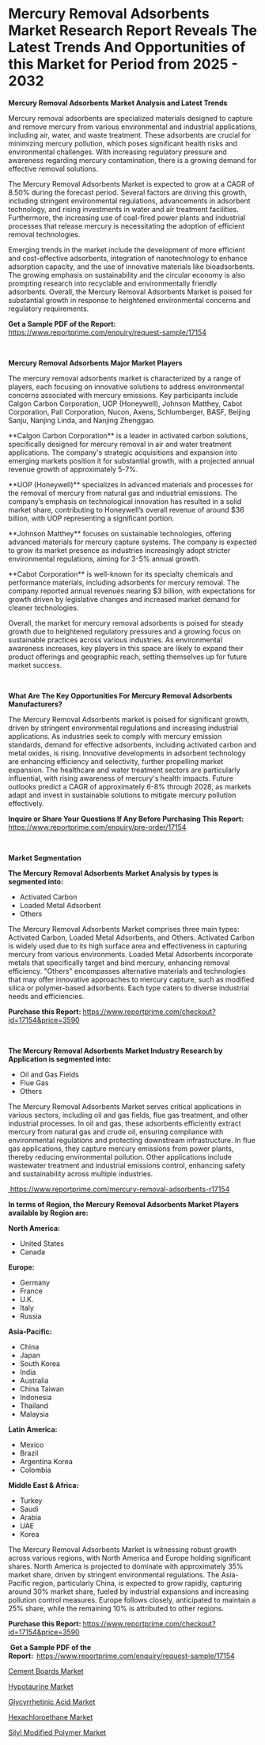 <p><h1>Mercury Removal Adsorbents Market Research Report Reveals The Latest Trends And Opportunities of this Market for Period from 2025 - 2032</h1></p><p><strong>Mercury Removal Adsorbents Market Analysis and Latest Trends</strong></p>
<p><p>Mercury removal adsorbents are specialized materials designed to capture and remove mercury from various environmental and industrial applications, including air, water, and waste treatment. These adsorbents are crucial for minimizing mercury pollution, which poses significant health risks and environmental challenges. With increasing regulatory pressure and awareness regarding mercury contamination, there is a growing demand for effective removal solutions.</p><p>The Mercury Removal Adsorbents Market is expected to grow at a CAGR of 8.50% during the forecast period. Several factors are driving this growth, including stringent environmental regulations, advancements in adsorbent technology, and rising investments in water and air treatment facilities. Furthermore, the increasing use of coal-fired power plants and industrial processes that release mercury is necessitating the adoption of efficient removal technologies. </p><p>Emerging trends in the market include the development of more efficient and cost-effective adsorbents, integration of nanotechnology to enhance adsorption capacity, and the use of innovative materials like bioadsorbents. The growing emphasis on sustainability and the circular economy is also prompting research into recyclable and environmentally friendly adsorbents. Overall, the Mercury Removal Adsorbents Market is poised for substantial growth in response to heightened environmental concerns and regulatory requirements.</p></p>
<p><strong>Get a Sample PDF of the Report:&nbsp;</strong> <a href="https://www.reportprime.com/enquiry/request-sample/17154?utm_campaign=121&utm_medium=2&utm_source=Github&utm_content=ia&utm_term=18032025&utm_id=mercury-removal-adsorbents">https://www.reportprime.com/enquiry/request-sample/17154</a></p>
<p>&nbsp;</p>
<p><strong>Mercury Removal Adsorbents Major Market Players</strong></p>
<p><p>The mercury removal adsorbents market is characterized by a range of players, each focusing on innovative solutions to address environmental concerns associated with mercury emissions. Key participants include Calgon Carbon Corporation, UOP (Honeywell), Johnson Matthey, Cabot Corporation, Pall Corporation, Nucon, Axens, Schlumberger, BASF, Beijing Sanju, Nanjing Linda, and Nanjing Zhenggao.</p><p>**Calgon Carbon Corporation** is a leader in activated carbon solutions, specifically designed for mercury removal in air and water treatment applications. The company's strategic acquisitions and expansion into emerging markets position it for substantial growth, with a projected annual revenue growth of approximately 5-7%.</p><p>**UOP (Honeywell)** specializes in advanced materials and processes for the removal of mercury from natural gas and industrial emissions. The company’s emphasis on technological innovation has resulted in a solid market share, contributing to Honeywell’s overall revenue of around $36 billion, with UOP representing a significant portion.</p><p>**Johnson Matthey** focuses on sustainable technologies, offering advanced materials for mercury capture systems. The company is expected to grow its market presence as industries increasingly adopt stricter environmental regulations, aiming for 3-5% annual growth.</p><p>**Cabot Corporation** is well-known for its specialty chemicals and performance materials, including adsorbents for mercury removal. The company reported annual revenues nearing $3 billion, with expectations for growth driven by legislative changes and increased market demand for cleaner technologies.</p><p>Overall, the market for mercury removal adsorbents is poised for steady growth due to heightened regulatory pressures and a growing focus on sustainable practices across various industries. As environmental awareness increases, key players in this space are likely to expand their product offerings and geographic reach, setting themselves up for future market success.</p></p>
<p>&nbsp;</p>
<p><strong>What Are The Key Opportunities For Mercury Removal Adsorbents Manufacturers?</strong></p>
<p><p>The Mercury Removal Adsorbents market is poised for significant growth, driven by stringent environmental regulations and increasing industrial applications. As industries seek to comply with mercury emission standards, demand for effective adsorbents, including activated carbon and metal oxides, is rising. Innovative developments in adsorbent technology are enhancing efficiency and selectivity, further propelling market expansion. The healthcare and water treatment sectors are particularly influential, with rising awareness of mercury's health impacts. Future outlooks predict a CAGR of approximately 6-8% through 2028, as markets adapt and invest in sustainable solutions to mitigate mercury pollution effectively.</p></p>
<p><strong>Inquire or Share Your Questions If Any Before Purchasing This Report:</strong> <a href="https://www.reportprime.com/enquiry/pre-order/17154?utm_campaign=121&utm_medium=2&utm_source=Github&utm_content=ia&utm_term=18032025&utm_id=mercury-removal-adsorbents">https://www.reportprime.com/enquiry/pre-order/17154</a></p>
<p>&nbsp;</p>
<p><strong>Market Segmentation</strong></p>
<p><strong>The Mercury Removal Adsorbents Market Analysis by types is segmented into:</strong></p>
<p><ul><li>Activated Carbon</li><li>Loaded Metal Adsorbent</li><li>Others</li></ul></p>
<p><p>The Mercury Removal Adsorbents Market comprises three main types: Activated Carbon, Loaded Metal Adsorbents, and Others. Activated Carbon is widely used due to its high surface area and effectiveness in capturing mercury from various environments. Loaded Metal Adsorbents incorporate metals that specifically target and bind mercury, enhancing removal efficiency. "Others" encompasses alternative materials and technologies that may offer innovative approaches to mercury capture, such as modified silica or polymer-based adsorbents. Each type caters to diverse industrial needs and efficiencies.</p></p>
<p><strong>Purchase this Report:&nbsp;</strong><a href="https://www.reportprime.com/checkout?id=17154&price=3590&utm_campaign=121&utm_medium=2&utm_source=Github&utm_content=ia&utm_term=18032025&utm_id=mercury-removal-adsorbents">https://www.reportprime.com/checkout?id=17154&price=3590</a></p>
<p>&nbsp;</p>
<p><strong>The Mercury Removal Adsorbents Market Industry Research by Application is segmented into:</strong></p>
<p><ul><li>Oil and Gas Fields</li><li>Flue Gas</li><li>Others</li></ul></p>
<p><p>The Mercury Removal Adsorbents Market serves critical applications in various sectors, including oil and gas fields, flue gas treatment, and other industrial processes. In oil and gas, these adsorbents efficiently extract mercury from natural gas and crude oil, ensuring compliance with environmental regulations and protecting downstream infrastructure. In flue gas applications, they capture mercury emissions from power plants, thereby reducing environmental pollution. Other applications include wastewater treatment and industrial emissions control, enhancing safety and sustainability across multiple industries.</p></p>
<p><a href="https://www.reportprime.com/mercury-removal-adsorbents-r17154?utm_campaign=121&utm_medium=2&utm_source=Github&utm_content=ia&utm_term=18032025&utm_id=mercury-removal-adsorbents">&nbsp;https://www.reportprime.com/mercury-removal-adsorbents-r17154</a></p>
<p><strong>In terms of Region, the Mercury Removal Adsorbents Market Players available by Region are:</strong></p>
<p>
    <p> <strong> North America: </strong>
        <ul>
            <li>United States</li>
            <li>Canada</li>
        </ul>
        </p> 
    <p> <strong> Europe: </strong>
        <ul>
            <li>Germany</li>
            <li>France</li>
            <li>U.K.</li>
            <li>Italy</li>
            <li>Russia</li>
        </ul>
        </p> 
    <p> <strong> Asia-Pacific: </strong>
        <ul>
            <li>China</li>
            <li>Japan</li>
            <li>South Korea</li>
            <li>India</li>
            <li>Australia</li>
            <li>China Taiwan</li>
            <li>Indonesia</li>
            <li>Thailand</li>
            <li>Malaysia</li>
        </ul>
        </p> 
    <p> <strong> Latin America: </strong>
        <ul>
            <li>Mexico</li>
            <li>Brazil</li>
            <li>Argentina Korea</li>
            <li>Colombia</li>
        </ul>
        </p> 
    <p> <strong> Middle East & Africa: </strong>
        <ul>
            <li>Turkey</li>
            <li>Saudi</li>
            <li>Arabia</li>
            <li>UAE</li>
            <li>Korea</li>
        </ul>
    </p>
    </p>
<p><p>The Mercury Removal Adsorbents Market is witnessing robust growth across various regions, with North America and Europe holding significant shares. North America is projected to dominate with approximately 35% market share, driven by stringent environmental regulations. The Asia-Pacific region, particularly China, is expected to grow rapidly, capturing around 30% market share, fueled by industrial expansions and increasing pollution control measures. Europe follows closely, anticipated to maintain a 25% share, while the remaining 10% is attributed to other regions.</p></p>
<p><strong>Purchase this Report: </strong><a href="https://www.reportprime.com/checkout?id=17154&price=3590&utm_campaign=121&utm_medium=2&utm_source=Github&utm_content=ia&utm_term=18032025&utm_id=mercury-removal-adsorbents">https://www.reportprime.com/checkout?id=17154&price=3590</a></p>
<p>&nbsp;<strong>Get a Sample PDF of the Report:&nbsp;&nbsp;</strong><a href="https://www.reportprime.com/enquiry/request-sample/17154?utm_campaign=121&utm_medium=2&utm_source=Github&utm_content=ia&utm_term=18032025&utm_id=mercury-removal-adsorbents">https://www.reportprime.com/enquiry/request-sample/17154</a></p>
<p><strong></strong></p>
<p><p><a href="https://github.com/sutrejaron/Market-Research-Report-List-1/blob/main/cement-boards-market.md?utm_campaign=121&utm_medium=2&utm_source=Github&utm_content=ia&utm_term=18032025&utm_id=mercury-removal-adsorbents">Cement Boards Market</a></p><p><a href="https://github.com/siwerhommer97/Market-Research-Report-List-1/blob/main/hypotaurine-market.md?utm_campaign=121&utm_medium=2&utm_source=Github&utm_content=ia&utm_term=18032025&utm_id=mercury-removal-adsorbents">Hypotaurine Market</a></p><p><a href="https://github.com/kukolkasimo5/Market-Research-Report-List-1/blob/main/glycyrrhetinic-acid-market.md?utm_campaign=121&utm_medium=2&utm_source=Github&utm_content=ia&utm_term=18032025&utm_id=mercury-removal-adsorbents">Glycyrrhetinic Acid Market</a></p><p><a href="https://github.com/beyeagamizjp/Market-Research-Report-List-1/blob/main/hexachloroethane-market.md?utm_campaign=121&utm_medium=2&utm_source=Github&utm_content=ia&utm_term=18032025&utm_id=mercury-removal-adsorbents">Hexachloroethane Market</a></p><p><a href="https://github.com/baatetoshda/Market-Research-Report-List-1/blob/main/silyl-modified-polymer-market.md?utm_campaign=121&utm_medium=2&utm_source=Github&utm_content=ia&utm_term=18032025&utm_id=mercury-removal-adsorbents">Silyl Modified Polymer Market</a></p></p>